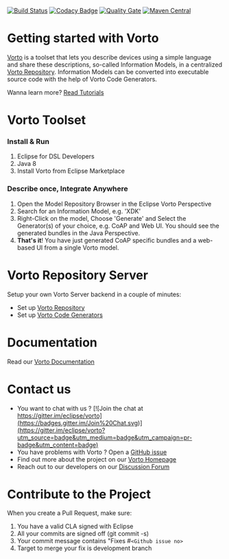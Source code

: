 [![Build Status](https://travis-ci.org/eclipse/vorto.svg?branch=development)](https://travis-ci.org/eclipse/vorto)
[![Codacy Badge](https://api.codacy.com/project/badge/Grade/569649bfe2594bedae2cd172e5ee0741)](https://www.codacy.com/app/alexander-edelmann/vorto?utm_source=github.com&amp;utm_medium=referral&amp;utm_content=eclipse/vorto&amp;utm_campaign=Badge_Grade)
[![Quality Gate](https://sonarqube.com/api/badges/gate?key=org.eclipse.vorto%3Aorg.eclipse.vorto.parent%3Adevelopment)](https://sonarqube.com/dashboard/index/org.eclipse.vorto:org.eclipse.vorto.parent:development) 
[![Maven Central](https://maven-badges.herokuapp.com/maven-central/org.eclipse.vorto/org.eclipse.vorto.parent/badge.svg)](https://maven-badges.herokuapp.com/maven-central/org.eclipse.vorto/org.eclipse.vorto.parent)

# Getting started with Vorto

[Vorto](http://www.eclipse.org/vorto) is a toolset that lets you describe devices using a simple language and share these descriptions, so-called Information Models, in a centralized [Vorto Repository](http://vorto.eclipse.org). Information Models can be converted into executable source code with the help of Vorto Code Generators. 

Wanna learn more? [Read Tutorials](tutorials/Readme.md)

# Vorto Toolset


### Install & Run

1. Eclipse for DSL Developers
2. Java 8
3. Install Vorto from Eclipse Marketplace 

### Describe once, Integrate Anywhere

1. Open the Model Repository Browser in the Eclipse Vorto Perspective
2. Search for an Information Model, e.g. 'XDK'
3. Right-Click on the model, Choose 'Generate' and Select the Generator(s) of your choice, e.g. CoAP and Web UI. You should see the generated bundles in the Java Perspective.
4. **That's it**! You have just generated CoAP specific bundles and a web-based UI from a single Vorto model.  

# Vorto Repository Server

Setup your own Vorto Server backend in a couple of minutes:

 - Set up [Vorto Repository](server/repo/repository-server/Readme.md)
 - Set up [Vorto Code Generators](server/generators/Readme.md)

# Documentation

Read our [Vorto Documentation](http://www.eclipse.org/vorto/documentation/overview/introduction.html)

# Contact us
 - You want to chat with us ? [![Join the chat at https://gitter.im/eclipse/vorto](https://badges.gitter.im/Join%20Chat.svg)](https://gitter.im/eclipse/vorto?utm_source=badge&utm_medium=badge&utm_campaign=pr-badge&utm_content=badge)
 - You have problems with Vorto ? Open a [GitHub issue](https://github.com/eclipse/vorto/issues)
 - Find out more about the project on our [Vorto Homepage](http://www.eclipse.org/vorto)
 - Reach out to our developers on our [Discussion Forum](http://eclipse.org/forums/eclipse.vorto) 

# Contribute to the Project

When you create a Pull Request, make sure:

1. You have a valid CLA signed with Eclipse
2. All your commits are signed off (git commit -s)
3. Your commit message contains "Fixes #`<Github issue no>`
4. Target to merge your fix is development branch
